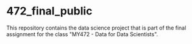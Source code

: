 # 472_final_public
This repository contains the data science project that is part of the final assignment for the class "MY472 - Data for Data Scientists".
